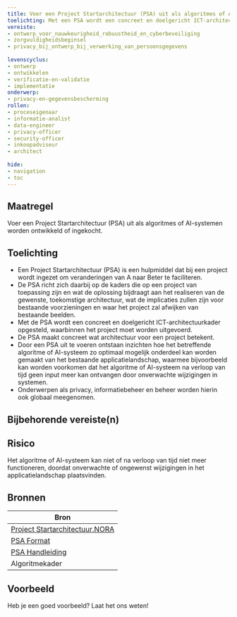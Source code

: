 ```yaml
---
title: Voer een Project Startarchitectuur (PSA) uit als algoritmes of AI-systemen worden ontwikkeld of ingekocht.
toelichting: Met een PSA wordt een concreet en doelgericht ICT-architectuurkader opgesteld, waarbinnen het project moet worden uitgevoerd.
vereiste:
- ontwerp_voor_nauwkeurigheid_robuustheid_en_cyberbeveiliging
- zorgvuldigheidsbeginsel
- privacy_bij_ontwerp_bij_verwerking_van_persoonsgegevens
  
levenscyclus:
- ontwerp
- ontwikkelen
- verificatie-en-validatie
- implementatie
onderwerp:
- privacy-en-gegevensbescherming
rollen:
- proceseigenaar
- informatie-analist
- data-engineer
- privacy-officer
- security-officer
- inkoopadviseur
- architect
  
hide:
- navigation
- toc
---
```


<!-- tags -->

## Maatregel

Voer een Project Startarchitectuur (PSA) uit als algoritmes of AI-systemen worden ontwikkeld of ingekocht.

## Toelichting

- Een Project Startarchitectuur (PSA) is een hulpmiddel dat bij een project wordt ingezet om veranderingen van A naar Beter te faciliteren.
- De PSA richt zich daarbij op de kaders die op een project van toepassing zijn en wat de oplossing bijdraagt aan het realiseren van de gewenste, toekomstige architectuur, wat de implicaties zullen zijn voor bestaande voorzieningen en waar het project zal afwijken van bestaande beelden.
- Met de PSA wordt een concreet en doelgericht ICT-architectuurkader opgesteld, waarbinnen het project moet worden uitgevoerd. 
- De PSA maakt concreet wat architectuur voor een project betekent.
- Door een PSA uit te voeren ontstaan inzichten hoe het betreffende algoritme of AI-systeem zo optimaal mogelijk onderdeel kan worden gemaakt van het bestaande applicatielandschap, waarmee bijvoorbeeld kan worden voorkomen dat het algoritme of AI-systeem na verloop van tijd geen input meer kan ontvangen door onverwachte wijzigingen in systemen.
- Onderwerpen als privacy, informatiebeheer en beheer worden hierin ook globaal meegenomen. 
  
## Bijbehorende vereiste(n)

<!-- list_vereisten_on_maatregelen_page -->

## Risico
Het algoritme of AI-systeem kan niet of na verloop van tijd niet meer functioneren, doordat onverwachte of ongewenst wijzigingen in het applicatielandschap plaatsvinden. 

## Bronnen
| Bron                                                                                                                                                                     |
|--------------------------------------------------------------------------------------------------------------------------------------------------------------------------|
|[Project Startarchitectuur,NORA](https://www.noraonline.nl/wiki/PSA_(Project_Startarchitectuur))|
| [PSA Format](https://www.noraonline.nl/images/noraonline/9/96/NORA_PSA_format.odt)|
| [PSA Handleiding](https://www.noraonline.nl/images/noraonline/9/93/NORA-handleiding_voor_het_opstellen_van_een_PSA.odt)|
| Algoritmekader | 

## Voorbeeld

Heb je een goed voorbeeld? Laat het ons weten!
